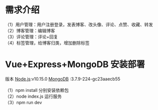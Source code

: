 # 需求介绍
（1）用户管理：用户注册登录，发表博客、改头像、评论、点赞、收藏、转发<br/>
（2）博客管理：编辑博客<br/>
（3）评论管理：评论+回复<br/>
（4）标签管理，给博客归类，增加删除标签

# Vue+Express+MongoDB 安装部署
版本 <a href="https://nodejs.org" rel="nofollow">Node.js</a>:v10.15.0   <a href="https://www.mongodb.org" rel="nofollow">MongoDB</a> :3.7.9-224-gc23aaecb55 <br/>   
（1）npm install  分别安装依赖包<br/>
（2）node index.js  运行服务<br/>
（3）npm run dev


